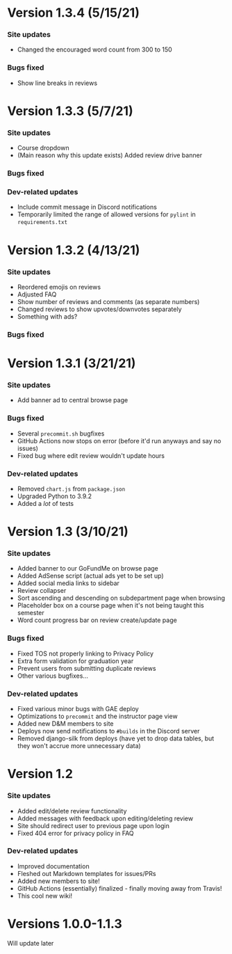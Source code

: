 # Version 1.3.4 (5/15/21)
### Site updates
- Changed the encouraged word count from 300 to 150
### Bugs fixed
- Show line breaks in reviews

# Version 1.3.3 (5/7/21)
### Site updates
- Course dropdown
- (Main reason why this update exists) Added review drive banner
### Bugs fixed
### Dev-related updates
- Include commit message in Discord notifications
- Temporarily limited the range of allowed versions for `pylint` in `requirements.txt`

# Version 1.3.2 (4/13/21)
### Site updates
- Reordered emojis on reviews
- Adjusted FAQ
- Show number of reviews and comments (as separate numbers)
- Changed reviews to show upvotes/downvotes separately
- Something with ads?

### Bugs fixed

# Version 1.3.1 (3/21/21)
### Site updates
- Add banner ad to central browse page

### Bugs fixed
- Several `precommit.sh` bugfixes
- GitHub Actions now stops on error (before it'd run anyways and say no issues)
- Fixed bug where edit review wouldn't update hours

### Dev-related updates
- Removed `chart.js` from `package.json`
- Upgraded Python to 3.9.2 
- Added a *lot* of tests

# Version 1.3 (3/10/21)
### Site updates
- Added banner to our GoFundMe on browse page
- Added AdSense script (actual ads yet to be set up)
- Added social media links to sidebar
- Review collapser
- Sort ascending and descending on subdepartment page when browsing
- Placeholder box on a course page when it's not being taught this semester
- Word count progress bar on review create/update page

### Bugs fixed
- Fixed TOS not properly linking to Privacy Policy
- Extra form validation for graduation year
- Prevent users from submitting duplicate reviews
- Other various bugfixes...

### Dev-related updates
- Fixed various minor bugs with GAE deploy
- Optimizations to `precommit` and the instructor page view
- Added new D&M members to site
- Deploys now send notifications to `#builds` in the Discord server
- Removed django-silk from deploys (have yet to drop data tables, but they won't accrue more unnecessary data)


# Version 1.2
### Site updates
- Added edit/delete review functionality
- Added messages with feedback upon editing/deleting review
- Site should redirect user to previous page upon login
- Fixed 404 error for privacy policy in FAQ

### Dev-related updates
- Improved documentation
- Fleshed out Markdown templates for issues/PRs
- Added new members to site!
- GitHub Actions (essentially) finalized - finally moving away from Travis!
- This cool new wiki!


# Versions 1.0.0-1.1.3

Will update later
